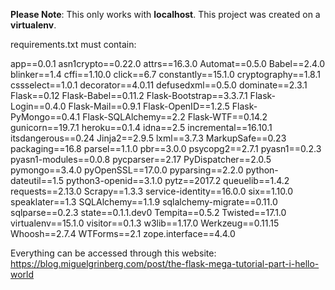 **Please Note**:
This only works with **localhost**.
This project was created on a **virtualenv**.

requirements.txt must contain:

app==0.0.1
asn1crypto==0.22.0
attrs==16.3.0
Automat==0.5.0
Babel==2.4.0
blinker==1.4
cffi==1.10.0
click==6.7
constantly==15.1.0
cryptography==1.8.1
cssselect==1.0.1
decorator==4.0.11
defusedxml==0.5.0
dominate==2.3.1
Flask==0.12
Flask-Babel==0.11.2
Flask-Bootstrap==3.3.7.1
Flask-Login==0.4.0
Flask-Mail==0.9.1
Flask-OpenID==1.2.5
Flask-PyMongo==0.4.1
Flask-SQLAlchemy==2.2
Flask-WTF==0.14.2
gunicorn==19.7.1
heroku==0.1.4
idna==2.5
incremental==16.10.1
itsdangerous==0.24
Jinja2==2.9.5
lxml==3.7.3
MarkupSafe==0.23
packaging==16.8
parsel==1.1.0
pbr==3.0.0
psycopg2==2.7.1
pyasn1==0.2.3
pyasn1-modules==0.0.8
pycparser==2.17
PyDispatcher==2.0.5
pymongo==3.4.0
pyOpenSSL==17.0.0
pyparsing==2.2.0
python-dateutil==1.5
python3-openid==3.1.0
pytz==2017.2
queuelib==1.4.2
requests==2.13.0
Scrapy==1.3.3
service-identity==16.0.0
six==1.10.0
speaklater==1.3
SQLAlchemy==1.1.9
sqlalchemy-migrate==0.11.0
sqlparse==0.2.3
state==0.1.1.dev0
Tempita==0.5.2
Twisted==17.1.0
virtualenv==15.1.0
visitor==0.1.3
w3lib==1.17.0
Werkzeug==0.11.15
Whoosh==2.7.4
WTForms==2.1
zope.interface==4.4.0

Everything can be accessed through this website: https://blog.miguelgrinberg.com/post/the-flask-mega-tutorial-part-i-hello-world
